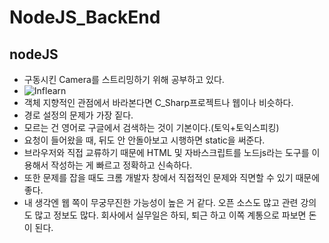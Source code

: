 # NodeJS_BackEnd
nodeJS
--------------------
+ 구동시킨 Camera를 스트리밍하기 위해 공부하고 있다.
+ ![Inflearn](https://www.inflearn.com/course/node-js-%EC%9B%B9%EA%B0%9C%EB%B0%9C/lecture/6123?tab=curriculum)
+ 객체 지향적인 관점에서 바라본다면 C_Sharp프로젝트나 웹이나 비슷하다.
+ 경로 설정의 문제가 가장 짙다.
+ 모르는 건 영어로 구글에서 검색하는 것이 기본이다.(토익+토익스피킹)
+ 요청이 들어왔을 때, 뒤도 안 안돌아보고 시행하면 static을 써준다.
+ 브라우저와 직접 교류하기 때문에 HTML 및 자바스크립트를 노드js라는 도구를 이용해서 작성하는 게 빠르고 정확하고 신속하다.
+ 또한 문제를 잡을 때도 크롬 개발자 창에서 직접적인 문제와 직면할 수 있기 때문에 좋다.
+ 내 생각엔 웹 쪽이 무궁무진한 가능성이 높은 거 같다. 오픈 소스도 많고 관련 강의도 많고 정보도 많다. 회사에서 실무일은 하되, 퇴근 하고 이쪽 계통으로 파보면 돈이 된다.
